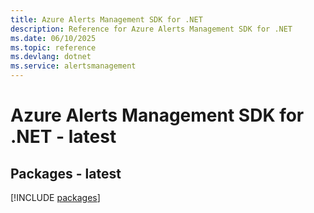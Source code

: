 ```yaml
---
title: Azure Alerts Management SDK for .NET
description: Reference for Azure Alerts Management SDK for .NET
ms.date: 06/10/2025
ms.topic: reference
ms.devlang: dotnet
ms.service: alertsmanagement
---
```

# Azure Alerts Management SDK for .NET - latest
## Packages - latest
[!INCLUDE [packages](alerts-management-index.md)]